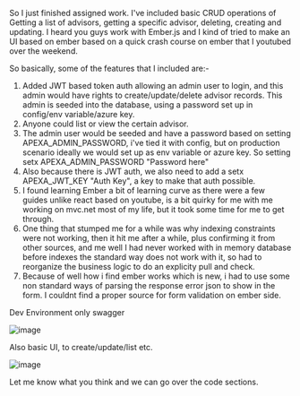 So I just finished assigned work. I've included basic CRUD operations of Getting a list of advisors, getting a specific advisor, deleting, creating and updating.
I heard you guys work with Ember.js and I kind of tried to make an UI based on ember based on a quick crash course on ember that I youtubed over the weekend.


So basically, some of the features that I included are:-
1) Added JWT based token auth allowing an admin user to login, and this admin would have rights to create/update/delete advisor records. This admin is seeded into the database, using  a password set up
   in config/env variable/azure key.
3) Anyone could list or view the certain advisor.
4) The admin user would be seeded and have a password based on setting APEXA_ADMIN_PASSWORD, i've tied it with config, but on production scenario ideally we would set up as env variable or azure key.
   So setting setx APEXA_ADMIN_PASSWORD "Password here"
5) Also because there is JWT auth, we also need to add a setx APEXA_JWT_KEY "Auth Key", a key to make that auth possible.
6) I found learning Ember a bit of learning curve as there were a few guides unlike react based on youtube, is a bit quirky for me with me working on mvc.net most of my life, but it took some time for me to get through.
7) One thing that stumped me for a while was why indexing constraints were not working, then it hit me after a while, plus confirming it from other sources, and me well I had never worked with in memory database before
   indexes the standard way does not work with it, so had to reorganize the business logic to do an explicity pull and check.
8) Because of well how i find ember works which is new, i had to use some non standard ways of parsing the response error json to show in the form. I couldnt find a proper source for form validation on ember side.

Dev Environment only swagger

![image](https://github.com/user-attachments/assets/4c039c4b-42ff-4dd1-b599-dec46c4115df)

Also basic UI, to create/update/list etc.


![image](https://github.com/user-attachments/assets/e15228c6-3267-4759-bf33-49d375d62e53)

Let me know what you think and we can go over the code sections.


